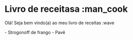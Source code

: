 <h1>Livro de receitasa :man_cook</h1>
<p>Olá! Seja bem vindo(a) ao meu livro de receitas :wave</p>
 - Strogonoff de frango
 - Pavê
 
